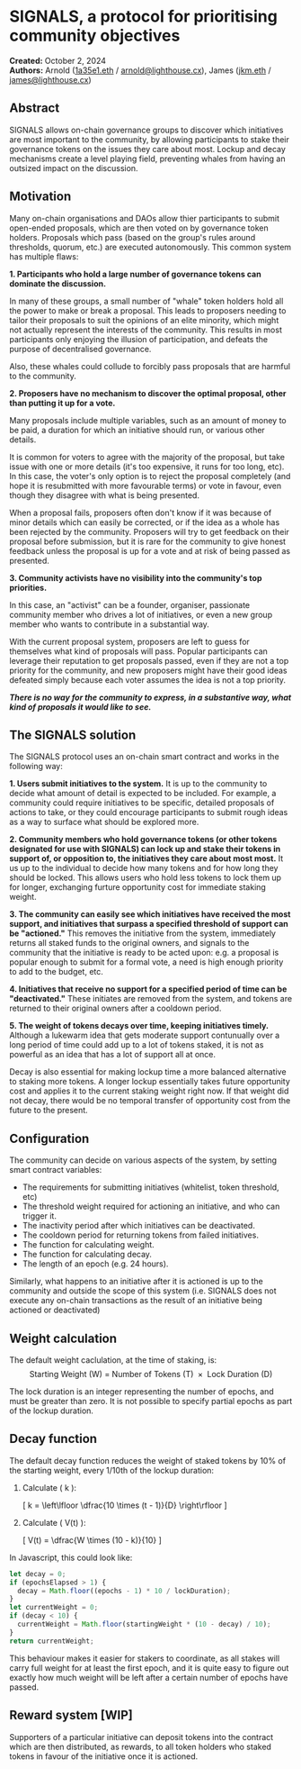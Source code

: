 # SIGNALS, a protocol for prioritising community objectives

**Created:** October 2, 2024\
**Authors:**
Arnold ([1a35e1.eth](https://t.me/x1a35e1) / [arnold@lighthouse.cx](mailto\:arnold@lighthouse.cx)),
James ([jkm.eth](https://warpcast.com/jkm.eth) / [james@lighthouse.cx](mailto\:james@lighthouse.cx))

## Abstract

SIGNALS allows on-chain governance groups to discover which initiatives are most important to the community, by allowing participants to stake their governance tokens on the issues they care about most. Lockup and decay mechanisms create a level playing field, preventing whales from having an outsized impact on the discussion.

## Motivation

Many on-chain organisations and DAOs allow thier participants to submit open-ended proposals, which are then voted on by governance token holders. Proposals which pass (based on the group's rules around thresholds, quorum, etc.) are executed autonomously. This common system has multiple flaws:

**1. Participants who hold a large number of governance tokens can dominate the discussion.**

In many of these groups, a small number of "whale" token holders hold all the power to make or break a proposal. This leads to proposers needing to tailor their proposals to suit the opinions of an elite minority, which might not actually represent the interests of the community. This results in most participants only enjoying the illusion of participation, and defeats the purpose of decentralised governance.

Also, these whales could collude to forcibly pass proposals that are harmful to the community.

**2. Proposers have no mechanism to discover the optimal proposal, other than putting it up for a vote.**

Many proposals include multiple variables, such as an amount of money to be paid, a duration for which an initiative should run, or various other details.

It is common for voters to agree with the majority of the proposal, but take issue with one or more details (it's too expensive, it runs for too long, etc). In this case, the voter's only option is to reject the proposal completely (and hope it is resubmitted with more favourable terms) or vote in favour, even though they disagree with what is being presented.

When a proposal fails, proposers often don't know if it was because of minor details which can easily be corrected, or if the idea as a whole has been rejected by the community. Proposers will try to get feedback on their proposal before submission, but it is rare for the community to give honest feedback unless the proposal is up for a vote and at risk of being passed as presented.

**3. Community activists have no visibility into the community's top priorities.**

In this case, an "activist" can be a founder, organiser, passionate community member who drives a lot of initiatives, or even a new group member who wants to contribute in a substantial way.

With the current proposal system, proposers are left to guess for themselves what kind of proposals will pass. Popular participants can leverage their reputation to get proposals passed, even if they are not a top priority for the community, and new proposers might have their good ideas defeated simply because each voter assumes the idea is not a top priority.

***There is no way for the community to express, in a substantive way, what kind of proposals it would like to see.***

## The SIGNALS solution

The SIGNALS protocol uses an on-chain smart contract and works in the following way:

**1. Users submit initiatives to the system.** It is up to the community to decide what amount of detail is expected to be included. For example, a community could require initiatives to be specific, detailed proposals of actions to take, or they could encourage participants to submit rough ideas as a way to surface what should be explored more.

**2. Community members who hold governance tokens (or other tokens designated for use with SIGNALS) can lock up and stake their tokens in support of, or opposition to, the initiatives they care about most most.** It us up to the individual to decide how many tokens and for how long they should be locked. This allows users who hold less tokens to lock them up for longer, exchanging furture opportunity cost for immediate staking weight.

**3. The community can easily see which initiatives have received the most support, and initiatives that surpass a specified threshold of support can be "actioned."** This removes the initiative from the system, immediately returns all staked funds to the original owners, and signals to the community that the initiative is ready to be acted upon: e.g. a proposal is popular enough to submit for a formal vote, a need is high enough priority to add to the budget, etc.

**4. Initiatives that receive no support for a specified period of time can be "deactivated."** These initiates are removed from the system, and tokens are returned to their original owners after a cooldown period.

**5. The weight of tokens decays over time, keeping initiatives timely.** Although a lukewarm idea that gets moderate support contunually over a long period of time could add up to a lot of tokens staked, it is not as powerful as an idea that has a lot of support all at once.

Decay is also essential for making lockup time a more balanced alternative to staking more tokens. A longer lockup essentially takes future opportunity cost and applies it to the current staking weight right now. If that weight did not decay, there would be no temporal transfer of opportunity cost from the future to the present.

## Configuration

The community can decide on various aspects of the system, by setting smart contract variables:

- The requirements for submitting initiatives (whitelist, token threshold, etc)
- The threshold weight required for actioning an initiative, and who can trigger it.
- The inactivity period after which initiatives can be deactivated.
- The cooldown period for returning tokens from failed initiatives.
- The function for calculating weight.
- The function for calculating decay.
- The length of an epoch (e.g. 24 hours).

Similarly, what happens to an initiative after it is actioned is up to the community and outside the scope of this system (i.e. SIGNALS does not execute any on-chain transactions as the result of an initiative being actioned or deactivated)

## Weight calculation

The default weight caclulation, at the time of staking, is:
  $$
  \text{Starting Weight (W) = Number of Tokens (T) } \times \text{ Lock Duration (D)}
  $$

  The lock duration is an integer representing the number of epochs, and must be greater than zero. It is not possible to specify partial epochs as part of the lockup duration.

## Decay function

The default decay function reduces the weight of staked tokens by 10% of the starting weight, every 1/10th of the lockup duration:


1. Calculate \( k \):

   \[
   k = \left\lfloor \dfrac{10 \times (t - 1)}{D} \right\rfloor
   \]

2. Calculate \( V(t) \):

   \[
   V(t) = \dfrac{W \times (10 - k)}{10}
   \]


In Javascript, this could look like:
```javascript
let decay = 0;
if (epochsElapsed > 1) {
  decay = Math.floor((epochs - 1) * 10 / lockDuration);
}
let currentWeight = 0;
if (decay < 10) {
  currentWeight = Math.floor(startingWeight * (10 - decay) / 10);
}
return currentWeight;
```

This behaviour makes it easier for stakers to coordinate, as all stakes will carry full weight for at least the first epoch, and it is quite easy to figure out exactly how much weight will be left after a certain number of epochs have passed.

## Reward system [WIP]

Supporters of a particular initiative can deposit tokens into the contract which are then distributed, as rewards, to all token holders who staked tokens in favour of the initiative once it is actioned.

<!-- 
## Appendix

### Analague to existing practices

In traditional product development, product owners gather feedback from stakeholders to shape priorities. However, on-chain organizations operate in networked environments where information is fragmented across multiple channels, making it challenging to collect and understand community priorities.

Aligning community priorities can help set both short- and long-term strategies, serving as a vital measure of collective intent.

## Objectives

### Tailwinds

* Smaller token holders may be more willing to lock tokens for ideas they strongly believe in, as their risk lies in opportunity cost.
* Large token holders ("whales") may be less inclined to lock tokens for long periods, particularly if they have mercenary motives. This dampens larger voices.

* **Reputation Benefits:** Proposers and supporters can be issued attestations or POAPs for accepted ideas.
* **External Support:** Third parties can support initiatives in a trustless manner.

### Headwinds

* Introducing financial rewards could be risky, potentially incentivising unwanted behaviors. Reputation-based rewards are preferable.

## Configuration

* **Submissions Threshold:** Minimum tokens required to submit an idea.
* **Acceptance Threshold:** Number of tokens (weighted) required to accept an idea.
* **Lock Duration Cap:** Cap duration tokens may be locked for.
* **Submission Cap:** Cap number of submissions within an epoch.

## Feedback

### Why Use SIGNALS?

DAOs require web3-native tools for governance. Existing web2 forums, such as Discourse or Discord, are centralized, unstructured, and not machine-readable, making it difficult to efficiently aggregate and analyze community input.

Participation is siloed across various platforms, making it difficult to aggregate and reflect individual contributions and reputation at the macro scale.

Community engagement is fragmented across different platforms, making contributions difficult to track.

SIGNALS provides a way for ideas to be formalized on-chain, increasing utility for governance tokens and enabling trustless external support.

### How SIGNALS Differs

While forums often get cluttered, SIGNALS enables the best ideas to surface quickly and allows contributors to back ideas they truly believe in. It acts as an additive tool for on-chain governance, similar to traditional product prioritization frameworks but adapted to web3 needs, emphasizing ideation and consensus-building.

After locking, commitment weight decays over time based on a configurable decay function. The decay function can be tailored to the organization's needs, and options include:

* **Exponential Decay:** Weight decays exponentially over time, providing a rapid decrease in influence. For example, if tokens are locked for 3 months, the weight might decrease by half every month.
* **Linear Decay:** Weight decreases at a constant rate over time, providing a more predictable reduction. For instance, if tokens are locked for 3 months, the weight could decrease by an equal amount each month until it reaches zero.
* **Step Decay:** Weight decreases in steps after specific time intervals, allowing for more distinct phases of influence. For example, the weight could remain constant for the first month and then drop significantly after each subsequent month.

## Technical Overview

### Weight Calculation

Code Context:
 • The function calculates how much weight (influence, stake, or value) remains for a user’s locked amount over time.
 • The intended model is exponential decay to reflect diminishing returns or influence as time progresses.
 • Due to practical constraints, the implementation uses a linear decay, multiplying the initial amount by the remaining duration.

Premise: The longer tokens are locked, the greater the initial commitment weight. Commitment weight decays over time based on the duration.

$$
\text{Weight (W) = Number of Tokens (T) } \times \text{ Lock Duration (D)}
$$

$$
W = T \times D
$$

Exploring decay functions:

When locking, commitment weight decays over time based on a a configurable decay function:

* **Exponential Decay:** ~~Weight decays exponentially over time, providing a rapid decrease in influence. For example, if tokens are locked for 3 months, the weight might decrease by half every month.~~

> Too complex for the initial version.

* **Step Decay:** ~~Weight decreases in steps after specific time intervals, allowing for more distinct phases of influence. For example, the weight could remain constant for the first month and then drop significantly after each subsequent month.~~

> Too complex for the initial version.

* **Linear Decay:** ~~Weight decreases at a constant rate over time, providing a more predictable reduction. For instance, if tokens are locked for 3 months, the weight could decrease by an equal amount each month until it reaches zero.~~

> Boring.

* **Differential decay**: Weight decreases at a rate proportional to the square root of the time passed since the lock. This provides a balance between the predictability of linear decay and the rapid decrease of exponential decay.

### Graphing the Differential Decay Function

Why? models processes where a quantity decreases at a rate proportional to its current value.
 • Recognizing the limitations of the programming environment helps understand why the decay model is simplified.

To graph the equation
$$
\frac{dW}{dt} = -kW
$$
 where  k  is a constant and  W  is the current weight, you’ll first need to solve this differential equation to find  W  as a function of  t . Once you have  W(t) , you can plot it using graphing software or a calculator.

This is a separable first-order linear ordinary differential equation. Here’s how to solve it:

 1. Separate Variables:

$$
\frac{dW}{W} = -k\,dt
$$

 2. Integrate Both Sides:

$$
\int \frac{1}{W}\,dW = \int -k\,dt
$$

$$
\ln|W| = -k t + C
$$

Here,  C  is the constant of integration.
 3. Solve for  W :
Exponentiate both sides to eliminate the natural logarithm:

$$
W = e^{-k t + C} = e^C \cdot e^{-k t}
$$

Let

$$
W_0 = e^C
$$

(the initial weight when  t = 0 ) Then;

$$
W(t) = W_0 \, e^{-k t}
$$

## Graph the funcion

Step 2: Choose Values for Constants

To graph  W(t) , you need specific values for  W_0  and  k :

 • Initial Weight ( W_0 ): This is the weight at  t = 0 . Choose a positive value that makes sense for your context (e.g.,  W_0 = 100  units).
 • Decay Constant ( k ): This constant determines the rate of decay. Choose a positive value (e.g.,  k = 0.1 ).

Step 3: Create Data Points

Using the equation

$$
W(t) = W_0 \, e^{-k t}
$$

Calculate W for various values of t, to explore parameter space.

Differential Equation:

$$
\frac{dW}{dt} = -kW
$$

Solution to the Differential Equation:

$$
W(t) = W_0 \, e^{-k t}
$$

 • Where:
 •  `W(t)`: Weight at time  `t`.
 •  `W_0`: Initial weight at  `t = 0`.
 •  `k` : Positive decay constant.

<https://www.desmos.com/calculator/slpil4yhlm>

 -->
